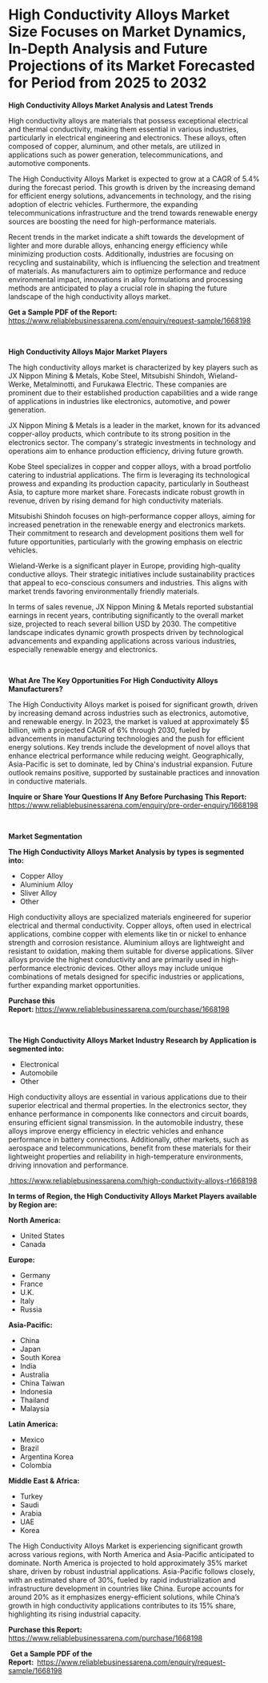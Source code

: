 <p><h1>High Conductivity Alloys Market Size Focuses on Market Dynamics, In-Depth Analysis and Future Projections of its Market Forecasted for Period from 2025 to 2032</h1></p><p><strong>High Conductivity Alloys Market Analysis and Latest Trends</strong></p>
<p><p>High conductivity alloys are materials that possess exceptional electrical and thermal conductivity, making them essential in various industries, particularly in electrical engineering and electronics. These alloys, often composed of copper, aluminum, and other metals, are utilized in applications such as power generation, telecommunications, and automotive components. </p><p>The High Conductivity Alloys Market is expected to grow at a CAGR of 5.4% during the forecast period. This growth is driven by the increasing demand for efficient energy solutions, advancements in technology, and the rising adoption of electric vehicles. Furthermore, the expanding telecommunications infrastructure and the trend towards renewable energy sources are boosting the need for high-performance materials.</p><p>Recent trends in the market indicate a shift towards the development of lighter and more durable alloys, enhancing energy efficiency while minimizing production costs. Additionally, industries are focusing on recycling and sustainability, which is influencing the selection and treatment of materials. As manufacturers aim to optimize performance and reduce environmental impact, innovations in alloy formulations and processing methods are anticipated to play a crucial role in shaping the future landscape of the high conductivity alloys market.</p></p>
<p><strong>Get a Sample PDF of the Report:&nbsp;</strong> <a href="https://www.reliablebusinessarena.com/enquiry/request-sample/1668198?utm_campaign=3061&utm_medium=2&utm_source=Github&utm_content=ia&utm_term=17042025&utm_id=high-conductivity-alloys">https://www.reliablebusinessarena.com/enquiry/request-sample/1668198</a></p>
<p>&nbsp;</p>
<p><strong>High Conductivity Alloys Major Market Players</strong></p>
<p><p>The high conductivity alloys market is characterized by key players such as JX Nippon Mining & Metals, Kobe Steel, Mitsubishi Shindoh, Wieland-Werke, Metalminotti, and Furukawa Electric. These companies are prominent due to their established production capabilities and a wide range of applications in industries like electronics, automotive, and power generation.</p><p>JX Nippon Mining & Metals is a leader in the market, known for its advanced copper-alloy products, which contribute to its strong position in the electronics sector. The company's strategic investments in technology and operations aim to enhance production efficiency, driving future growth.</p><p>Kobe Steel specializes in copper and copper alloys, with a broad portfolio catering to industrial applications. The firm is leveraging its technological prowess and expanding its production capacity, particularly in Southeast Asia, to capture more market share. Forecasts indicate robust growth in revenue, driven by rising demand for high conductivity materials.</p><p>Mitsubishi Shindoh focuses on high-performance copper alloys, aiming for increased penetration in the renewable energy and electronics markets. Their commitment to research and development positions them well for future opportunities, particularly with the growing emphasis on electric vehicles.</p><p>Wieland-Werke is a significant player in Europe, providing high-quality conductive alloys. Their strategic initiatives include sustainability practices that appeal to eco-conscious consumers and industries. This aligns with market trends favoring environmentally friendly materials.</p><p>In terms of sales revenue, JX Nippon Mining & Metals reported substantial earnings in recent years, contributing significantly to the overall market size, projected to reach several billion USD by 2030. The competitive landscape indicates dynamic growth prospects driven by technological advancements and expanding applications across various industries, especially renewable energy and electronics.</p></p>
<p>&nbsp;</p>
<p><strong>What Are The Key Opportunities For High Conductivity Alloys Manufacturers?</strong></p>
<p><p>The High Conductivity Alloys market is poised for significant growth, driven by increasing demand across industries such as electronics, automotive, and renewable energy. In 2023, the market is valued at approximately $5 billion, with a projected CAGR of 6% through 2030, fueled by advancements in manufacturing technologies and the push for efficient energy solutions. Key trends include the development of novel alloys that enhance electrical performance while reducing weight. Geographically, Asia-Pacific is set to dominate, led by China's industrial expansion. Future outlook remains positive, supported by sustainable practices and innovation in conductive materials.</p></p>
<p><strong>Inquire or Share Your Questions If Any Before Purchasing This Report:</strong> <a href="https://www.reliablebusinessarena.com/enquiry/pre-order-enquiry/1668198?utm_campaign=3061&utm_medium=2&utm_source=Github&utm_content=ia&utm_term=17042025&utm_id=high-conductivity-alloys">https://www.reliablebusinessarena.com/enquiry/pre-order-enquiry/1668198</a></p>
<p>&nbsp;</p>
<p><strong>Market Segmentation</strong></p>
<p><strong>The High Conductivity Alloys Market Analysis by types is segmented into:</strong></p>
<p><ul><li>Copper Alloy</li><li>Aluminium Alloy</li><li>Sliver Alloy</li><li>Other</li></ul></p>
<p><p>High conductivity alloys are specialized materials engineered for superior electrical and thermal conductivity. Copper alloys, often used in electrical applications, combine copper with elements like tin or nickel to enhance strength and corrosion resistance. Aluminium alloys are lightweight and resistant to oxidation, making them suitable for diverse applications. Silver alloys provide the highest conductivity and are primarily used in high-performance electronic devices. Other alloys may include unique combinations of metals designed for specific industries or applications, further expanding market opportunities.</p></p>
<p><strong>Purchase this Report:&nbsp;</strong><a href="https://www.reliablebusinessarena.com/purchase/1668198?utm_campaign=3061&utm_medium=2&utm_source=Github&utm_content=ia&utm_term=17042025&utm_id=high-conductivity-alloys">https://www.reliablebusinessarena.com/purchase/1668198</a></p>
<p>&nbsp;</p>
<p><strong>The High Conductivity Alloys Market Industry Research by Application is segmented into:</strong></p>
<p><ul><li>Electronical</li><li>Automobile</li><li>Other</li></ul></p>
<p><p>High conductivity alloys are essential in various applications due to their superior electrical and thermal properties. In the electronics sector, they enhance performance in components like connectors and circuit boards, ensuring efficient signal transmission. In the automobile industry, these alloys improve energy efficiency in electric vehicles and enhance performance in battery connections. Additionally, other markets, such as aerospace and telecommunications, benefit from these materials for their lightweight properties and reliability in high-temperature environments, driving innovation and performance.</p></p>
<p><a href="https://www.reliablebusinessarena.com/high-conductivity-alloys-r1668198?utm_campaign=3061&utm_medium=2&utm_source=Github&utm_content=ia&utm_term=17042025&utm_id=high-conductivity-alloys">&nbsp;https://www.reliablebusinessarena.com/high-conductivity-alloys-r1668198</a></p>
<p><strong>In terms of Region, the High Conductivity Alloys Market Players available by Region are:</strong></p>
<p>
    <p> <strong> North America: </strong>
        <ul>
            <li>United States</li>
            <li>Canada</li>
        </ul>
        </p> 
    <p> <strong> Europe: </strong>
        <ul>
            <li>Germany</li>
            <li>France</li>
            <li>U.K.</li>
            <li>Italy</li>
            <li>Russia</li>
        </ul>
        </p> 
    <p> <strong> Asia-Pacific: </strong>
        <ul>
            <li>China</li>
            <li>Japan</li>
            <li>South Korea</li>
            <li>India</li>
            <li>Australia</li>
            <li>China Taiwan</li>
            <li>Indonesia</li>
            <li>Thailand</li>
            <li>Malaysia</li>
        </ul>
        </p> 
    <p> <strong> Latin America: </strong>
        <ul>
            <li>Mexico</li>
            <li>Brazil</li>
            <li>Argentina Korea</li>
            <li>Colombia</li>
        </ul>
        </p> 
    <p> <strong> Middle East & Africa: </strong>
        <ul>
            <li>Turkey</li>
            <li>Saudi</li>
            <li>Arabia</li>
            <li>UAE</li>
            <li>Korea</li>
        </ul>
    </p>
    </p>
<p><p>The High Conductivity Alloys Market is experiencing significant growth across various regions, with North America and Asia-Pacific anticipated to dominate. North America is projected to hold approximately 35% market share, driven by robust industrial applications. Asia-Pacific follows closely, with an estimated share of 30%, fueled by rapid industrialization and infrastructure development in countries like China. Europe accounts for around 20% as it emphasizes energy-efficient solutions, while China’s growth in high conductivity applications contributes to its 15% share, highlighting its rising industrial capacity.</p></p>
<p><strong>Purchase this Report: </strong><a href="https://www.reliablebusinessarena.com/purchase/1668198?utm_campaign=3061&utm_medium=2&utm_source=Github&utm_content=ia&utm_term=17042025&utm_id=high-conductivity-alloys">https://www.reliablebusinessarena.com/purchase/1668198</a></p>
<p>&nbsp;<strong>Get a Sample PDF of the Report:&nbsp;&nbsp;</strong><a href="https://www.reliablebusinessarena.com/enquiry/request-sample/1668198?utm_campaign=3061&utm_medium=2&utm_source=Github&utm_content=ia&utm_term=17042025&utm_id=high-conductivity-alloys">https://www.reliablebusinessarena.com/enquiry/request-sample/1668198</a></p>
<p><strong></strong></p>
<p><p></p><p></p><p></p></p>